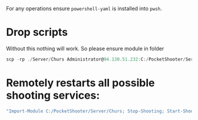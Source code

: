 

For any operations ensure `powershell-yaml` is installed into `pwsh`.


# Drop scripts

Without this nothing will work. So please ensure module in folder

```powershell
scp -rp ./Server/Churs Administrator@94.130.51.232:C:/PocketShooter/Server/
```

# Remotely restarts all possible shooting services:

```powershell
"Import-Module C:/PocketShooter/Server/Churs; Stop-Shooting; Start-Shooting C:/PocketShooter/Server/.runtime/;" | ssh Administrator@94.130.51.232 pwsh
```

